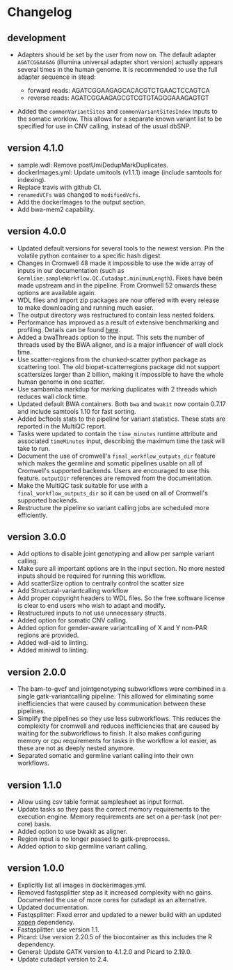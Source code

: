 Changelog
==========

<!--

Newest changes should be on top.

This document is user facing. Please word the changes in such a way
that users understand how the changes affect the new version.
-->

development
---------------------------

+ Adapters should be set by the user from now on. The default adapter 
  `AGATCGGAAGAG` (illumina universal adapter short version) actually appears 
  several times in the human genome. It is recommended to use the full adapter
  sequence in stead: 
  + forward reads: AGATCGGAAGAGCACACGTCTGAACTCCAGTCA
  + reverse reads: AGATCGGAAGAGCGTCGTGTAGGGAAAGAGTGT 
  
+ Added the `commonVariantSites` and `commonVariantSitesIndex` inputs to the
  somatic worklow. This allows for a separate known variant list to be
  specified for use in CNV calling, instead of the usual dbSNP.

version 4.1.0
---------------------------
+ sample.wdl: Remove postUmiDedupMarkDuplicates.
+ dockerImages.yml: Update umitools (v1.1.1) image (include samtools for indexing).
+ Replace travis with github CI.
+ `renamedVCFs` was changed to `modifiedVcfs`.
+ Add the dockerImages to the output section.
+ Add bwa-mem2 capability.

version 4.0.0
---------------------------
+ Updated default versions for several tools to the newest version. Pin the
  volatile python container to a specific hash digest.
+ Changes in Cromwell 48 made it impossible to use the wide array of inputs
  in our documentation (such as
  `Germline.sampleWorkflow.QC.Cutadapt.minimumLength`). Fixes have been made
  upstream and in the pipeline. From Cromwell 52 onwards these options are
  available again.
+ WDL files and import zip packages are now offered with every release to
  make downloading and running much easier.
+ The output directory was restructured to contain less nested folders.
+ Performance has improved as a result of extensive benchmarking and profiling.
  Details can be
  found [here](https://github.com/biowdl/ngs-performance-choices/).
+ Added a bwaThreads option to the input. This sets the number of threads used
  by the BWA aligner, and is a major influencer of wall clock time.
+ Use scatter-regions from the chunked-scatter python package as scattering
  tool. The old biopet-scatterregions package did not support scattersizes
  larger than 2 billion, making it impossible to have the whole human genome
  in one scatter.
+ Use sambamba markdup for marking duplicates with 2 threads which reduces
  wall clock time.
+ Updated default BWA containers. Both `bwa` and `bwakit` now contain 0.7.17
  and include samtools 1.10 for fast sorting.
+ Added bcftools stats to the pipeline for variant
  statistics. These stats are reported in the MultiQC report.
+ Tasks were updated to contain the `time_minutes` runtime attribute and
  associated `timeMinutes` input, describing the maximum time the task will
  take to run.
+ Document the use of cromwell's `final_workflow_outputs_dir` feature which
  makes the germline and somatic pipelines usable on all of Cromwell's
  supported backends. Users are encouraged to use this feature. `outputDir`
  references are removed from the documentation.
+ Make the MultiQC task suitable for use with a `final_workflow_outputs_dir`
  so it can be used on all of Cromwell's supported backends.
+ Restructure the pipeline so variant calling jobs are scheduled more
  efficiently.

version 3.0.0
---------------------------
+ Add options to disable joint genotyping and allow per sample variant calling.
+ Make sure all important options are in the input section. No more nested
  inputs should be required for running this workflow.
+ Add scatterSize option to centrally control the scatter size
+ Add Structural-variantcalling workflow
+ Add proper copyright headers to WDL files. So the free software license
  is clear to end users who wish to adapt and modify.
+ Restructured inputs to not use unnecessary structs.
+ Added option for somatic CNV calling.
+ Added option for gender-aware variantcalling of X and Y non-PAR regions are
  provided.
+ Added wdl-aid to linting.
+ Added miniwdl to linting.

version 2.0.0
---------------------------
+ The bam-to-gvcf and jointgenotyping subworkflows were combined in a single
  gatk-variantcalling pipeline. This allowed for eliminating some
  inefficiencies that were caused by communication between these pipelines.
+ Simplify the pipelines so they use less subworkflows. This reduces
  the complexity for cromwell and reduces inefficiencies that are caused
  by waiting for the subworkflows to finish.
  It also makes configuring memory or cpu requirements for tasks in the
  workflow a lot easier, as these are not as deeply nested anymore.
+ Separated somatic and germline variant calling into their own workflows.

version 1.1.0
---------------------------
+ Allow using csv table format samplesheet as input format.
+ Update tasks so they pass the correct memory requirements to the
  execution engine. Memory requirements are set on a per-task (not
  per-core) basis.
+ Added option to use bwakit as aligner.
+ Region input is no longer passed to gatk-preprocess.
+ Added option to skip germline variant calling.

version 1.0.0
---------------------------
+ Explicitly list all images in dockerimages.yml.
+ Removed fastqsplitter step as it increased complexity with no gains.
  Documented the use of more cores for cutadapt as an alternative.
+ Updated documentation.
+ Fastqsplitter: Fixed error and updated to a newer build with an
  updated [xopen](github.com/marcelm/xopen) dependency.
+ Fastqsplitter: use version 1.1.
+ Picard: Use version 2.20.5 of the biocontainer as this includes the
  R dependency.
+ General: Update GATK version to 4.1.2.0 and Picard to 2.19.0.
+ Update cutadapt version to 2.4.
